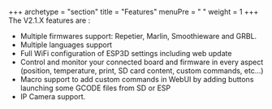 +++
archetype = "section"
title = "Features"
menuPre = "<i class='fas fa-list'></i> "
weight = 1
+++
The V2.1.X features are :   

* Multiple firmwares support: Repetier, Marlin, Smoothieware and GRBL.
* Multiple languages support
* Full WiFi configuration of ESP3D settings including web update
* Control and monitor your connected board and firmware  in every aspect (position, temperature, print, SD card content, custom commands, etc...)
* Macro support to add custom commands in WebUI by adding buttons launching some GCODE files from SD or ESP
* IP Camera support.

